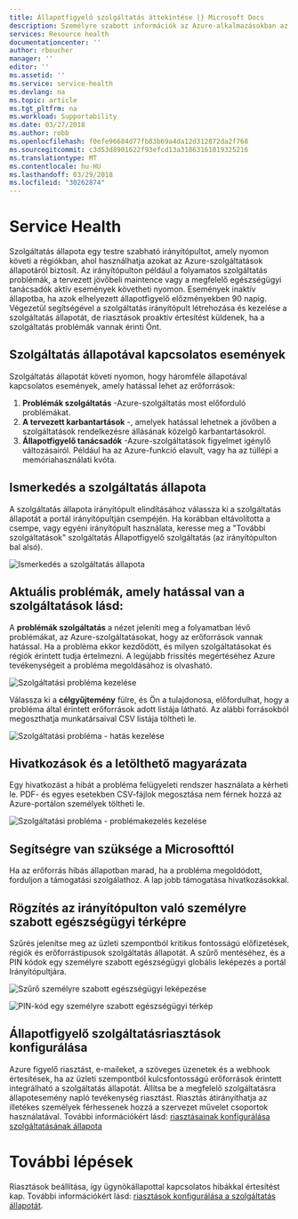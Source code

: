 ```yaml
---
title: Állapotfigyelő szolgáltatás áttekintése |} Microsoft Docs
description: Személyre szabott információk az Azure-alkalmazásokban az Azure szolgáltatás jelenlegi és jövőbeli problémák és karbantartási által érintett hogyan.
services: Resource health
documentationcenter: ''
author: rboucher
manager: ''
editor: ''
ms.assetid: ''
ms.service: service-health
ms.devlang: na
ms.topic: article
ms.tgt_pltfrm: na
ms.workload: Supportability
ms.date: 03/27/2018
ms.author: robb
ms.openlocfilehash: f0efe96684d77fb83b69a4da12d312872da2f768
ms.sourcegitcommit: c3d53d8901622f93efcd13a31863161019325216
ms.translationtype: MT
ms.contentlocale: hu-HU
ms.lasthandoff: 03/29/2018
ms.locfileid: "30262874"
---
```

# <a name="service-health"></a>Service Health
Szolgáltatás állapota egy testre szabható irányítópultot, amely nyomon követi a régiókban, ahol használhatja azokat az Azure-szolgáltatások állapotáról biztosít. Az irányítópulton például a folyamatos szolgáltatás problémák, a tervezett jövőbeli maintence vagy a megfelelő egészségügyi tanácsadók aktív események követheti nyomon. Események inaktív állapotba, ha azok elhelyezett állapotfigyelő előzményekben 90 napig. Végezetül segítségével a szolgáltatás irányítópult létrehozása és kezelése a szolgáltatás állapotát, de riasztások proaktív értesítést küldenek, ha a szolgáltatás problémák vannak érinti Önt.

## <a name="service-health-events"></a>Szolgáltatás állapotával kapcsolatos események
Szolgáltatás állapotát követi nyomon, hogy háromféle állapotával kapcsolatos események, amely hatással lehet az erőforrások:
1. **Problémák szolgáltatás** -Azure-szolgáltatás most előforduló problémákat. 
2. **A tervezett karbantartások** -, amelyek hatással lehetnek a jövőben a szolgáltatások rendelkezésre állásának közelgő karbantartásokról.  
3. **Állapotfigyelő tanácsadók** -Azure-szolgáltatások figyelmet igénylő változásairól. Például ha az Azure-funkció elavult, vagy ha az túllépi a memóriahasználati kvóta.

## <a name="get-started-with-service-health"></a>Ismerkedés a szolgáltatás állapota
A szolgáltatás állapota irányítópult elindításához válassza ki a szolgáltatás állapotát a portál irányítópultján csempéjén. Ha korábban eltávolította a csempe, vagy egyéni irányítópult használata, keresse meg a "További szolgáltatások" szolgáltatás Állapotfigyelő szolgáltatás (az irányítópulton bal alsó).

![Ismerkedés a szolgáltatás állapota](./media/service-health-overview/azure-service-health-overview-1.png)

## <a name="see-current-issues-which-impact-your-services"></a>Aktuális problémák, amely hatással van a szolgáltatások lásd:
A **problémák szolgáltatás** a nézet jeleníti meg a folyamatban lévő problémákat, az Azure-szolgáltatásokat, hogy az erőforrások vannak hatással. Ha a probléma ekkor kezdődött, és milyen szolgáltatásokat és régiók érintett tudja értelmezni. A legújabb frissítés megértéséhez Azure tevékenységeit a probléma megoldásához is olvasható. 

![Szolgáltatási probléma kezelése](./media/service-health-overview/azure-service-health-overview-2.png)

Válassza ki a **célgyűjtemény** fülre, és Ön a tulajdonosa, előfordulhat, hogy a probléma által érintett erőforrások adott listája látható. Az alábbi forrásokból megoszthatja munkatársaival CSV listája töltheti le.

![Szolgáltatási probléma - hatás kezelése](./media/service-health-overview/azure-service-health-overview-4.png)

## <a name="get-links-and-downloadable-explanations"></a>Hivatkozások és a letölthető magyarázata 
Egy hivatkozást a hibát a probléma felügyeleti rendszer használata a kérheti le. PDF- és egyes esetekben CSV-fájlok megosztása nem férnek hozzá az Azure-portálon személyek töltheti le.   

![Szolgáltatási probléma - problémakezelés kezelése](./media/service-health-overview/azure-service-health-overview-3.png)

## <a name="get-support-from-microsoft"></a>Segítségre van szüksége a Microsofttól
Ha az erőforrás hibás állapotban marad, ha a probléma megoldódott, forduljon a támogatási szolgálathoz.  A lap jobb támogatása hivatkozásokkal.  

## <a name="pin-a-personalized-health-map-to-your-dashboard"></a>Rögzítés az irányítópulton való személyre szabott egészségügyi térképre
Szűrés jelenítse meg az üzleti szempontból kritikus fontosságú előfizetések, régiók és erőforrástípusok szolgáltatás állapotát. A szűrő mentéséhez, és a PIN kódok egy személyre szabott egészségügyi globális leképezés a portál Irányítópultjára. 

![Szűrő személyre szabott egészségügyi leképezése](./media/service-health-overview/azure-service-health-overview-6a.png)

![PIN-kód egy személyre szabott egészségügyi térkép](./media/service-health-overview/azure-service-health-overview-6b.png)

## <a name="configure-service-health-alerts"></a>Állapotfigyelő szolgáltatásriasztások konfigurálása
Azure figyelő riasztást, e-maileket, a szöveges üzenetek és a webhook értesítések, ha az üzleti szempontból kulcsfontosságú erőforrások érintett integrálható a szolgáltatás állapotát. Állítsa be a megfelelő szolgáltatásra állapotesemény napló tevékenység riasztást. Riasztás átirányíthatja az illetékes személyek férhessenek hozzá a szervezet művelet csoportok használatával. További információkért lásd: [riasztásainak konfigurálása szolgáltatásának állapota](../monitoring-and-diagnostics/monitoring-activity-log-alerts-on-service-notifications.md)

# <a name="next-steps"></a>További lépések
Riasztások beállítása, így ügynökállapottal kapcsolatos hibákkal értesítést kap. További információkért lásd: [riasztások konfigurálása a szolgáltatás állapotát](../monitoring-and-diagnostics/monitoring-activity-log-alerts-on-service-notifications.md). 
